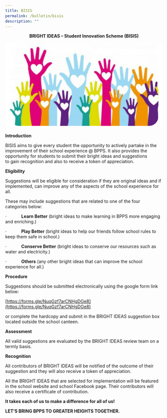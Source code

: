 ```yaml
---
title: BISIS
permalink: /bulletin/bisis
description: ""
---
```

<center>
	
**BRIGHT IDEAS – Student Innovation Scheme (BISIS)**
	
</center>

![](/images/BISIS.png)


**Introduction**  

BISIS aims to give every student the opportunity to actively partake in the improvement of their school experience @ BPPS. It also provides the opportunity for students to submit their bright ideas and suggestions to gain recognition and also to receive a token of appreciation.

**Eligibility**

Suggestions will be eligible for consideration if they are original ideas and if implemented, can improve any of the aspects of the school experience for all.

These may include suggestions that are related to one of the four categories below:

·            **Learn Better** (bright ideas to make learning in BPPS more engaging and enriching.)

·            **Play Better** (bright ideas to help our friends follow school rules to keep them safe in school.)

·            **Conserve Better** (bright ideas to conserve our resources such as water and electricity.)

·            **Others** (any other bright ideas that can improve the school experience for all.)

**Procedure**

Suggestions should be submitted electronically using the google form link below:

[https://forms.gle/NuqGzf7arCNHgDGe8](https://forms.gle/NuqGzf7arCNHgDGe8)

or complete the hardcopy and submit in the BRIGHT IDEAS suggestion box located outside the school canteen.

**Assessment**

All valid suggestions are evaluated by the BRIGHT IDEAS review team on a termly basis.

**Recognition**

All contributors of BRIGHT IDEAS will be notified of the outcome of their suggestion and they will also receive a token of appreciation.

All the BRIGHT IDEAS that are selected for implementation will be featured in the school website and school Facebook page. Their contributors will also receive a certificate of contribution.


	
**It takes each of us to make a difference for all of us!**

**LET’S BRING BPPS TO GREATER HEIGHTS TOGETHER.**
